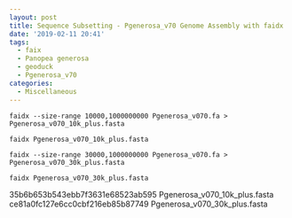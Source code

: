 ```yaml
---
layout: post
title: Sequence Subsetting - Pgenerosa_v70 Genome Assembly with faidx
date: '2019-02-11 20:41'
tags:
  - faix
  - Panopea generosa
  - geoduck
  - Pgenerosa_v70
categories:
  - Miscellaneous
---
```


```
faidx --size-range 10000,1000000000 Pgenerosa_v070.fa > Pgenerosa_v070_10k_plus.fasta
```

```
faidx Pgenerosa_v070_10k_plus.fasta
```

```
faidx --size-range 30000,1000000000 Pgenerosa_v070.fa > Pgenerosa_v070_30k_plus.fasta

```

```
faidx Pgenerosa_v070_30k_plus.fasta
```


35b6b653b543ebb7f3631e68523ab595  Pgenerosa_v070_10k_plus.fasta
ce81a0fc127e6cc0cbf216eb85b87749  Pgenerosa_v070_30k_plus.fasta
